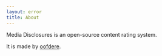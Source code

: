 ```yaml
---
layout: error
title: About
---
```


Media Disclosures is an open-source content rating system.

It is made by [oofdere](https://oofdere.space).